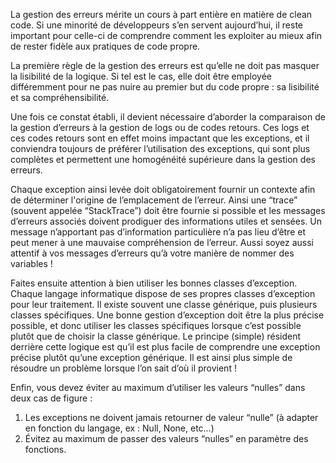 La gestion des erreurs mérite un cours à part entière en matière de clean code. Si une minorité de développeurs s’en servent aujourd’hui, il reste important pour celle-ci de comprendre comment les exploiter au mieux afin de rester fidèle aux pratiques de code propre.

La première règle de la gestion des erreurs est qu’elle ne doit pas masquer la lisibilité de la logique. Si tel est le cas, elle doit être employée différemment pour ne pas nuire au premier but du code propre : sa lisibilité et sa compréhensibilité.

Une fois ce constat établi, il devient nécessaire d’aborder la comparaison de la gestion d’erreurs à la gestion de logs ou de codes retours. Ces logs et ces codes retours sont en effet moins impactant que les exceptions, et il conviendra toujours de préférer l’utilisation des exceptions, qui sont plus complètes et permettent une homogénéité supérieure dans la gestion des erreurs.

Chaque exception ainsi levée doit obligatoirement fournir un contexte afin de déterminer l'origine de l’emplacement de l’erreur. Ainsi une “trace” (souvent appelée “StackTrace”) doit être fournie si possible et les messages d’erreurs associés doivent prodiguer des informations utiles et sensées. Un message n’apportant pas d’information particulière n’a pas lieu d’être et peut mener à une mauvaise compréhension de l’erreur. Aussi soyez aussi attentif à vos messages d’erreurs qu’à votre manière de nommer des variables !

Faites ensuite attention à bien utiliser les bonnes classes d’exception. Chaque langage informatique dispose de ses propres classes d’exception pour leur traitement. Il existe souvent une classe générique, puis plusieurs classes spécifiques. Une bonne gestion d’exception doit être la plus précise possible, et donc utiliser les classes spécifiques lorsque c’est possible plutôt que de choisir la classe générique. Le principe (simple) résident derrière cette logique est qu’il est plus facile de comprendre une exception précise plutôt qu’une exception générique. Il est ainsi plus simple de résoudre un problème lorsque l’on sait d’où il provient !

Enfin, vous devez éviter au maximum d’utiliser les valeurs “nulles” dans deux cas de figure : 

1. Les exceptions ne doivent jamais retourner de valeur “nulle” (à adapter en fonction du langage, ex : Null, None, etc…)
2. Évitez au maximum de passer des valeurs “nulles” en paramètre des fonctions.
